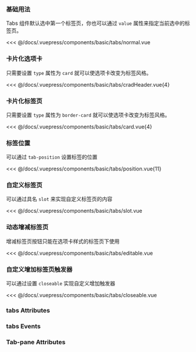 ### 基础用法

Tabs 组件默认选中第一个标签页，你也可以通过 `value` 属性来指定当前选中的标签页。

<div class="comp-wrapper mg-16 with-code">
    <div class="comp-disply-wrapper">
        <basic-tabs-normal />
    </div>
</div>

<<< @/docs/.vuepress/components/basic/tabs/normal.vue

### 卡片化选项卡

只需要设置 `type` 属性为 `card` 就可以使选项卡改变为标签风格。

<div class="comp-wrapper mg-16 with-code">
    <div class="comp-disply-wrapper">
        <basic-tabs-cradHeader />
    </div>
</div>

<<< @/docs/.vuepress/components/basic/tabs/cradHeader.vue{4}

### 卡片化标签页

只需要设置 `type` 属性为 `border-card` 就可以使选项卡改变为标签风格。

<div class="comp-wrapper mg-16 with-code">
    <div class="comp-disply-wrapper">
        <basic-tabs-card />
    </div>
</div>

<<< @/docs/.vuepress/components/basic/tabs/card.vue{4}

### 标签位置

可以通过 `tab-position` 设置标签的位置

<div class="comp-wrapper mg-16 with-code">
    <div class="comp-disply-wrapper">
        <basic-tabs-position />
    </div>
</div>

<<< @/docs/.vuepress/components/basic/tabs/position.vue{11}

### 自定义标签页

可以通过具名 `slot` 来实现自定义标签页的内容

<div class="comp-wrapper mg-16 with-code">
    <div class="comp-disply-wrapper">
        <basic-tabs-slot />
    </div>
</div>

<<< @/docs/.vuepress/components/basic/tabs/slot.vue
### 动态增减标签页

增减标签页按钮只能在选项卡样式的标签页下使用

<div class="comp-wrapper mg-16 with-code">
    <div class="comp-disply-wrapper">
        <basic-tabs-editable />
    </div>
</div>

<<< @/docs/.vuepress/components/basic/tabs/editable.vue
### 自定义增加标签页触发器

可以通过设置 `closeable` 实现自定义增加触发器

<div class="comp-wrapper mg-16 with-code">
    <div class="comp-disply-wrapper">
        <basic-tabs-closeable />
    </div>
</div>

<<< @/docs/.vuepress/components/basic/tabs/closeable.vue

### tabs Attributes

<div class="attribute-wrapper mg-16">
  <basic-tabs-attributes />
</div>

### tabs Events

<div class="attribute-wrapper mg-16">
  <basic-tabs-events />
</div>

### Tab-pane Attributes

<div class="attribute-wrapper mg-16">
  <basic-tabs-pane-attributes />
</div>